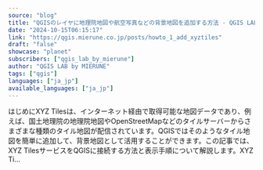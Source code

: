 ```yaml
---
source: "blog"
title: "QGISのレイヤに地理院地図や航空写真などの背景地図を追加する方法 - QGIS LAB by MIERUNE"
date: "2024-10-15T06:15:17"
link: "https://qgis.mierune.co.jp/posts/howto_1_add_xyztiles"
draft: "false"
showcase: "planet"
subscribers: ["qgis_lab_by_mierune"]
author: "QGIS LAB by MIERUNE"
tags: ["qgis"]
languages: ["ja_jp"]
available_languages: ["ja_jp"]
---
```


はじめにXYZ Tilesは、インターネット経由で取得可能な地図データであり、例えば、国土地理院の地理院地図やOpenStreetMapなどのタイルサーバーからさまざまな種類のタイル地図が配信されています。QGISではそのようなタイル地図を簡単に追加して、背景地図として活用することができます。この記事では、XYZ TilesサービスをQGISに接続する方法と表示手順について解説します。XYZ Ti...
